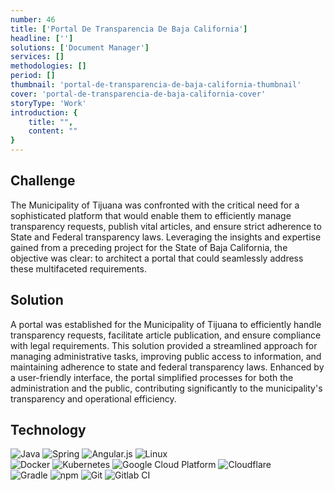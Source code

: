```yaml
---
number: 46
title: ['Portal De Transparencia De Baja California']
headline: ['']
solutions: ['Document Manager']
services: []
methodologies: []
period: []
thumbnail: 'portal-de-transparencia-de-baja-california-thumbnail'
cover: 'portal-de-transparencia-de-baja-california-cover'
storyType: 'Work'
introduction: {
    title: "",
    content: ""
}
---
```


## Challenge

The Municipality of Tijuana was confronted with the critical need for a sophisticated platform that would enable them to efficiently manage transparency requests, publish vital articles, and ensure strict adherence to State and Federal transparency laws. Leveraging the insights and expertise gained from a preceding project for the State of Baja California, the objective was clear: to architect a portal that could seamlessly address these multifaceted requirements.

## Solution

A portal was established for the Municipality of Tijuana to efficiently handle transparency requests, facilitate article publication, and ensure compliance with legal requirements. This solution provided a streamlined approach for managing administrative tasks, improving public access to information, and maintaining adherence to state and federal transparency laws. Enhanced by a user-friendly interface, the portal simplified processes for both the administration and the public, contributing significantly to the municipality's transparency and operational efficiency.

## Technology

<div class="story_story__mainContent__technologies__v5XXm">
  <div class="story_story__mainContent__technologies__images__6NSg5">
    <div>
      <img loading="lazy" src="/technologies/java.svg" alt="Java"/>
      <img loading="lazy" src="/technologies/spring.svg" alt="Spring"/>
      <img loading="lazy" src="/technologies/angular.svg" alt="Angular.js"/>
      <img loading="lazy" src="/technologies/linux.svg" alt="Linux"/>
    </div>

</div>
  <div class="story_story__mainContent__technologies__images__6NSg5">
    <div>
      <img loading="lazy" src="/technologies/docker.svg" alt="Docker"/>
      <img loading="lazy" src="/technologies/kubernetes.svg" alt="Kubernetes"/>
      <img loading="lazy" src="/technologies/gcloud.svg" alt="Google Cloud Platform"/>
      <img loading="lazy" src="/technologies/cloudflare.svg" alt="Cloudflare"/>
    </div>
  </div>
  <div class="story_story__mainContent__technologies__images__6NSg5">
    <div>
      <img loading="lazy" src="/technologies/gradle.svg" alt="Gradle"/>
      <img loading="lazy" src="/technologies/npm.svg" alt="npm"/>
      <img loading="lazy" src="/technologies/git--large.svg" alt="Git"/>
      <img loading="lazy" src="/technologies/gitlab.svg" alt="Gitlab CI"/>
    </div>
  </div>
</div>